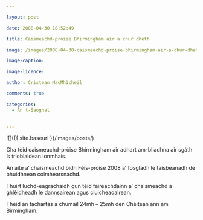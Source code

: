 ```yaml
---

layout: post

date: 2008-04-30 18:52:49

title: Caismeachd-pròise Bhirmingham air a chur dheth

image: /images/2008-04-30-caismeachd-proise-bhirmingham-air-a-chur-dheth.webp

image-caption:

image-licence:

author: Crìstean MacMhìcheil

comments: true

categories:
  - An t-Saoghal
  

---
```


![]({{ site.baseurl }}/images/posts/)

Cha tèid caismeachd-pròise Bhirmingham air adhart am-bliadhna air sgàth &#8217;s trioblaidean ionmhais.

<!--more-->

An àite a&#8217; chaismeachd bidh Fèis-pròise 2008 a&#8217; fosgladh le taisbeanadh de bhuidhnean coimhearsnachd.

Thuirt luchd-eagrachaidh gun tèid faireachdainn a&#8217; chaismeachd a ghlèidheadh le dannsairean agus cluicheadairean.

Thèid an tachartas a chumail 24mh &#8211; 25mh den Chèitean ann am Birmingham.
